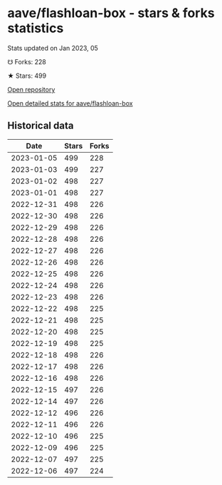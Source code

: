# aave/flashloan-box - stars & forks statistics

Stats updated on Jan 2023, 05

☋ Forks: 228

★ Stars: 499

[Open repository](https://github.com/aave/flashloan-box)

[Open detailed stats for aave/flashloan-box](https://reviewgithub.com/rep/aave/flashloan-box)

## Historical data
| Date | Stars | Forks |
|------|-------|-------|
| 2023-01-05 | 499 | 228 | 
| 2023-01-03 | 499 | 227 | 
| 2023-01-02 | 498 | 227 | 
| 2023-01-01 | 498 | 227 | 
| 2022-12-31 | 498 | 226 | 
| 2022-12-30 | 498 | 226 | 
| 2022-12-29 | 498 | 226 | 
| 2022-12-28 | 498 | 226 | 
| 2022-12-27 | 498 | 226 | 
| 2022-12-26 | 498 | 226 | 
| 2022-12-25 | 498 | 226 | 
| 2022-12-24 | 498 | 226 | 
| 2022-12-23 | 498 | 226 | 
| 2022-12-22 | 498 | 225 | 
| 2022-12-21 | 498 | 225 | 
| 2022-12-20 | 498 | 225 | 
| 2022-12-19 | 498 | 225 | 
| 2022-12-18 | 498 | 226 | 
| 2022-12-17 | 498 | 226 | 
| 2022-12-16 | 498 | 226 | 
| 2022-12-15 | 497 | 226 | 
| 2022-12-14 | 497 | 226 | 
| 2022-12-12 | 496 | 226 | 
| 2022-12-11 | 496 | 226 | 
| 2022-12-10 | 496 | 225 | 
| 2022-12-09 | 496 | 225 | 
| 2022-12-07 | 497 | 225 | 
| 2022-12-06 | 497 | 224 | 

